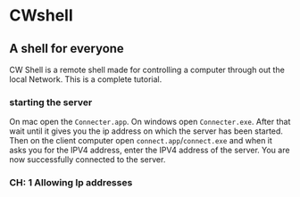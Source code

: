 # CWshell 
## A shell for everyone
CW Shell is a remote shell made for controlling a computer through out the local Network. This is a complete tutorial.
### starting the server
On mac open the `Connecter.app`. On windows open `Connecter.exe`. After that wait until it gives you the ip address on which the server has been started.
Then on the client computer open `connect.app`/`connect.exe` and when it asks you for the IPV4 address, enter the IPV4 address of the server.
You are now successfully connected to the server.
### CH: 1 Allowing Ip addresses
